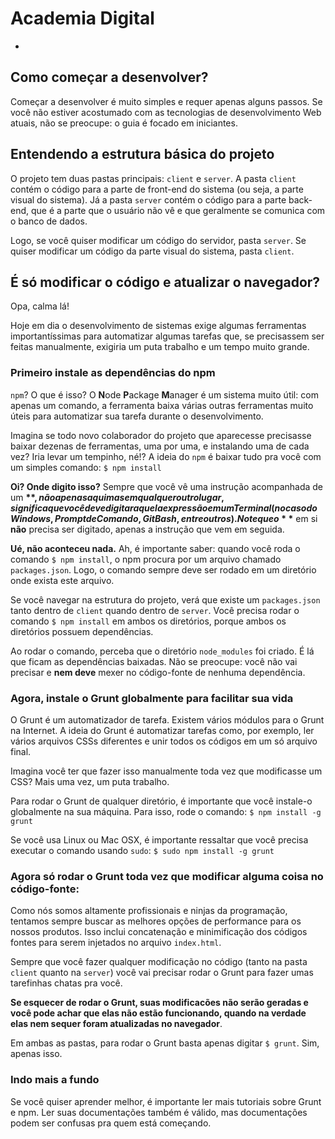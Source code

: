 # Academia Digital
-

## Como começar a desenvolver?
Começar a desenvolver é muito simples e requer apenas alguns passos. Se você não estiver acostumado com as tecnologias de desenvolvimento Web atuais, não se preocupe: o guia é focado em iniciantes.

## Entendendo a estrutura básica do projeto
O projeto tem duas pastas principais: `client` e `server`. A pasta `client` contém o código para a parte de front-end do sistema (ou seja, a parte visual do sistema). Já a pasta `server` contém o código para a parte back-end, que é a parte que o usuário não vê e que geralmente se comunica com o banco de dados.

Logo, se você quiser modificar um código do servidor, pasta `server`. Se quiser modificar um código da parte visual do sistema, pasta `client`.

## É só modificar o código e atualizar o navegador?
Opa, calma lá!

Hoje em dia o desenvolvimento de sistemas exige algumas ferramentas importantíssimas para automatizar algumas tarefas que, se precisassem ser feitas manualmente, exigiria um puta trabalho e um tempo muito grande.

### Primeiro instale as dependências do npm
`npm`? O que é isso? O **N**ode **P**ackage **M**anager é um sistema muito útil: com apenas um comando, a ferramenta baixa várias outras ferramentas muito úteis para automatizar sua tarefa durante o desenvolvimento.

Imagina se todo novo colaborador do projeto que aparecesse precisasse baixar dezenas de ferramentas, uma por uma, e instalando uma de cada vez? Iria levar um tempinho, né!? A ideia do `npm` é baixar tudo pra você com um simples comando:
`$ npm install`

**Oi? Onde digito isso?**
Sempre que você vê uma instrução acompanhada de um **$**, não apenas aqui mas em qualquer outro lugar, significa que você deve digitar aquela expressão em um Terminal (no caso do Windows, Prompt de Comando, Git Bash, entre outros). Note que o **$** em si **não** precisa ser digitado, apenas a instrução que vem em seguida.

**Ué, não aconteceu nada.**
Ah, é importante saber: quando você roda o comando `$ npm install`, o npm procura por um arquivo chamado `packages.json`. Logo, o comando sempre deve ser rodado em um diretório onde exista este arquivo.

Se você navegar na estrutura do projeto, verá que existe um `packages.json` tanto dentro de `client` quando dentro de `server`. Você precisa rodar o comando `$ npm install` em ambos os diretórios, porque ambos os diretórios possuem dependências.

Ao rodar o comando, perceba que o diretório `node_modules` foi criado. É lá que ficam as dependências baixadas. Não se preocupe: você não vai precisar e **nem deve** mexer no código-fonte de nenhuma dependência.

### Agora, instale o Grunt globalmente para facilitar sua vida
O Grunt é um automatizador de tarefa. Existem vários módulos para o Grunt na Internet. A ideia do Grunt é automatizar tarefas como, por exemplo, ler vários arquivos CSSs diferentes e unir todos os códigos em um só arquivo final.

Imagina você ter que fazer isso manualmente toda vez que modificasse um CSS? Mais uma vez, um puta trabalho.

Para rodar o Grunt de qualquer diretório, é importante que você instale-o globalmente na sua máquina. Para isso, rode o comando:
`$ npm install -g grunt`

Se você usa Linux ou Mac OSX, é importante ressaltar que você precisa executar o comando usando `sudo`:
`$ sudo npm install -g grunt`

### Agora só rodar o Grunt toda vez que modificar alguma coisa no código-fonte:
Como nós somos altamente profissionais e ninjas da programação, tentamos sempre buscar as melhores opções de performance para os nossos produtos. Isso inclui concatenação e minimificação dos códigos fontes para serem injetados no arquivo `index.html`.

Sempre que você fazer qualquer modificação no código (tanto na pasta `client` quanto na `server`) você vai precisar rodar o Grunt para fazer umas tarefinhas chatas pra você.

**Se esquecer de rodar o Grunt, suas modificacões não serão geradas e você pode achar que elas não estão funcionando, quando na verdade elas nem sequer foram atualizadas no navegador**.

Em ambas as pastas, para rodar o Grunt basta apenas digitar `$ grunt`. Sim, apenas isso.

### Indo mais a fundo
Se você quiser aprender melhor, é importante ler mais tutoriais sobre Grunt e npm. Ler suas documentações também é válido, mas documentações podem ser confusas pra quem está começando.